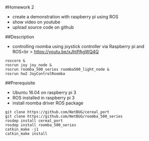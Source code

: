 #Homework 2
* create a demonstration with raspberry pi using ROS
* show video on youtube
* upload source code on github

##Description
* controlling roomba using joystick controller via Raspberry pi and ROS<br \>
https://youtu.be/xJhtPAgWQ4Q

```
roscore &
rosrun joy joy_node &
rosrun roomba_500_series roomba500_light_node &
rosrun hw2 JoyControlRoomba
```

##Prerequisite
* Ubuntu 16.04 on raspberry pi 3
* ROS installed in raspberry pi 3
* install roomba driver ROS package
```
git clone https://github.com/NetBUG/cereal_port
git clone https://github.com/NetBUG/roomba_500_series
rosdep install cereal_port
rosdep install roomba_500_series
catkin_make -j1
catkin_make install
 ```
